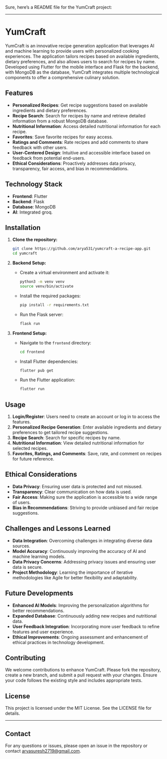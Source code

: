 Sure, here’s a README file for the YumCraft project:

---

# YumCraft

YumCraft is an innovative recipe generation application that leverages AI and machine learning to provide users with personalized cooking experiences. The application tailors recipes based on available ingredients, dietary preferences, and also allows users to search for recipes by name. Developed using Flutter for the mobile interface and Flask for the backend, with MongoDB as the database, YumCraft integrates multiple technological components to offer a comprehensive culinary solution.

## Features

- **Personalized Recipes**: Get recipe suggestions based on available ingredients and dietary preferences.
- **Recipe Search**: Search for recipes by name and retrieve detailed information from a robust MongoDB database.
- **Nutritional Information**: Access detailed nutritional information for each recipe.
- **Favorites**: Save favorite recipes for easy access.
- **Ratings and Comments**: Rate recipes and add comments to share feedback with other users.
- **User-Centered Design**: Intuitive and accessible interface based on feedback from potential end-users.
- **Ethical Considerations**: Proactively addresses data privacy, transparency, fair access, and bias in recommendations.

## Technology Stack

- **Frontend**: Flutter
- **Backend**: Flask
- **Database**: MongoDB
- **AI**: Integrated groq.

## Installation

1. **Clone the repository:**
    ```bash
    git clone https://github.com/arya531/yumcraft-a-recipe-app.git
    cd yumcraft
    ```

2. **Backend Setup:**
    - Create a virtual environment and activate it:
      ```bash
      python3 -m venv venv
      source venv/bin/activate
      ```
    - Install the required packages:
      ```bash
      pip install -r requirements.txt
      ```
    - Run the Flask server:
      ```bash
      flask run
      ```

3. **Frontend Setup:**
    - Navigate to the `frontend` directory:
      ```bash
      cd frontend
      ```
    - Install Flutter dependencies:
      ```bash
      flutter pub get
      ```
    - Run the Flutter application:
      ```bash
      flutter run
      ```

## Usage

1. **Login/Register**: Users need to create an account or log in to access the features.
2. **Personalized Recipe Generation**: Enter available ingredients and dietary preferences to get tailored recipe suggestions.
3. **Recipe Search**: Search for specific recipes by name.
4. **Nutritional Information**: View detailed nutritional information for selected recipes.
5. **Favorites, Ratings, and Comments**: Save, rate, and comment on recipes for future reference.

## Ethical Considerations

- **Data Privacy**: Ensuring user data is protected and not misused.
- **Transparency**: Clear communication on how data is used.
- **Fair Access**: Making sure the application is accessible to a wide range of users.
- **Bias in Recommendations**: Striving to provide unbiased and fair recipe suggestions.

## Challenges and Lessons Learned

- **Data Integration**: Overcoming challenges in integrating diverse data sources.
- **Model Accuracy**: Continuously improving the accuracy of AI and machine learning models.
- **Data Privacy Concerns**: Addressing privacy issues and ensuring user data is secure.
- **Project Methodology**: Learning the importance of iterative methodologies like Agile for better flexibility and adaptability.

## Future Developments

- **Enhanced AI Models**: Improving the personalization algorithms for better recommendations.
- **Expanded Database**: Continuously adding new recipes and nutritional data.
- **User Feedback Integration**: Incorporating more user feedback to refine features and user experience.
- **Ethical Improvements**: Ongoing assessment and enhancement of ethical practices in technology development.

## Contributing

We welcome contributions to enhance YumCraft. Please fork the repository, create a new branch, and submit a pull request with your changes. Ensure your code follows the existing style and includes appropriate tests.

## License

This project is licensed under the MIT License. See the LICENSE file for details.

---
## Contact
For any questions or issues, please open an issue in the repository or contact aryasuresh2719@gmail.com.
